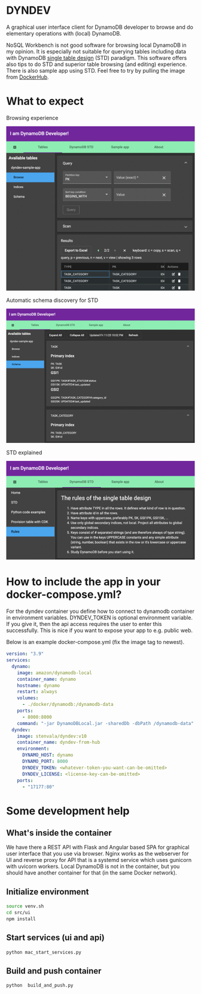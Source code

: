 # DYNDEV

A graphical user interface client for DynamoDB developer to browse and do elementary operations with (local) DynamoDB.

NoSQL Workbench is not good software for browsing local DynamoDB in my opinion. It is especially not suitable for querying tables including data with DynamoDB [single table design](https://aws.amazon.com/blogs/compute/creating-a-single-table-design-with-amazon-dynamodb/) (STD) paradigm. This software offers also tips to do STD and superior table browsing (and editing) experience. There is also sample app using STD. Feel free to try by pulling the image from [DockerHub](https://hub.docker.com/repository/docker/stenvala/dyndev).

# What to expect

Browsing experience

![Browse](img/browse.png)

Automatic schema discovery for STD

![Schema](img/schema.png)

STD explained

![STD](img/std.png)

# How to include the app in your docker-compose.yml?

For the dyndev container you define how to connect to dynamodb container in environment variables. DYNDEV_TOKEN is optional environment variable. If you give it, then the api access requires the user to enter this successfully. This is nice if you want to expose your app to e.g. public web.

Below is an example docker-compose.yml (fix the image tag to newest).

```yml
version: "3.9"
services:
  dynamo:
    image: amazon/dynamodb-local
    container_name: dynamo
    hostname: dynamo
    restart: always
    volumes:
      - ./docker/dynamodb:/dynamodb-data
    ports:
      - 8000:8000
    command: "-jar DynamoDBLocal.jar -sharedDb -dbPath /dynamodb-data"
  dyndev:
    image: stenvala/dyndev:v10
    container_name: dyndev-from-hub
    environment:
      DYNAMO_HOST: dynamo
      DYNAMO_PORT: 8000
      DYNDEV_TOKEN: <whatever-token-you-want-can-be-omitted>
      DYNDEV_LICENSE: <license-key-can-be-omitted>
    ports:
      - "17177:80"
```

# Some development help

## What's inside the container

We have there a REST API with Flask and Angular based SPA for graphical user interface that you use via browser. Nginx works as the webserver for UI and reverse proxy for API that is a systemd service which uses gunicorn with uvicorn workers. Local DynamoDB is not in the container, but you should have another container for that (in the same Docker network).

## Initialize environment

```bash
source venv.sh
cd src/ui
npm install
```

## Start services (ui and api)

```bash
python mac_start_services.py
```

## Build and push container

```bash
python  build_and_push.py
```
